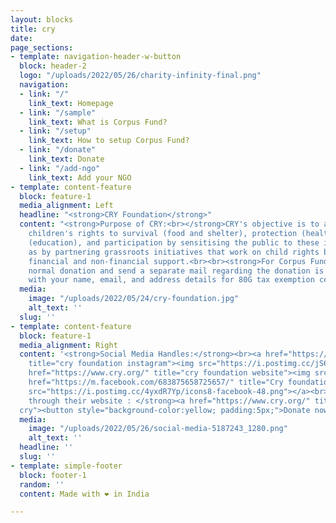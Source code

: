 ```yaml
---
layout: blocks
title: cry
date: 
page_sections:
- template: navigation-header-w-button
  block: header-2
  logo: "/uploads/2022/05/26/charity-infinity-final.png"
  navigation:
  - link: "/"
    link_text: Homepage
  - link: "/sample"
    link_text: What is Corpus Fund?
  - link: "/setup"
    link_text: How to setup Corpus Fund?
  - link: "/donate"
    link_text: Donate
  - link: "/add-ngo"
    link_text: Add your NGO
- template: content-feature
  block: feature-1
  media_alignment: Left
  headline: "<strong>CRY Foundation</strong>"
  content: "<strong>Purpose of CRY:<br></strong>CRY's objective is to advocate for
    children's rights to survival (food and shelter), protection (health), development
    (education), and participation by sensitising the public to these issues, as well
    as by partnering grassroots initiatives that work on child rights by providing
    financial and non-financial support.<br><br><strong>For Corpus Funding : </strong>Do
    normal donation and send a separate mail regarding the donation is for corpus
    with your name, email, and address details for 80G tax exemption certificate."
  media:
    image: "/uploads/2022/05/24/cry-foundation.jpg"
    alt_text: ''
  slug: ''
- template: content-feature
  block: feature-1
  media_alignment: Right
  content: '<strong>Social Media Handles:</strong><br><a href="https://instagram.com/cry_foundation?igshid=YmMyMTA2M2Y="
    title="cry foundation instagram"><img src="https://i.postimg.cc/jS6ZJHJK/icons8-instagram-48.png"></a><a
    href="https://www.cry.org/" title="cry foundation website"><img src="https://i.postimg.cc/NfB9bSN3/icons8-website-50.png"></a><a
    href="https://m.facebook.com/683875658725657/" title="Cry foundation Facebook"><img
    src="https://i.postimg.cc/4yxdR7Yp/icons8-facebook-48.png"></a><br><br><strong>Donate
    through their website : </strong><a href="https://www.cry.org/" title="Donation
  cry"><button style="background-color:yellow; padding:5px;">Donate now</button></a>'
  media:
    image: "/uploads/2022/05/26/social-media-5187243_1280.png"
    alt_text: ''
  headline: ''
  slug: ''
- template: simple-footer
  block: footer-1
  random: ''
  content: Made with ❤︎ in India

---
```

